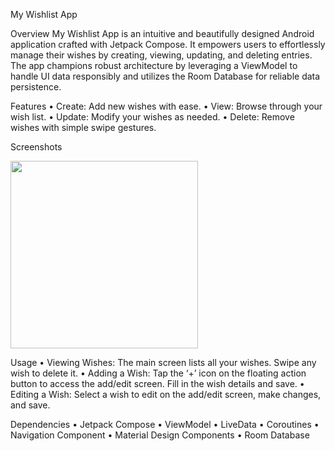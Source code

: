 My Wishlist App

Overview
My Wishlist App is an intuitive and beautifully designed Android application crafted with Jetpack Compose. It empowers users to effortlessly manage their wishes by creating, viewing, updating, and deleting entries. The app champions robust architecture by leveraging a ViewModel to handle UI data responsibly and utilizes the Room Database for reliable data persistence.

Features
•	Create: Add new wishes with ease.
•	View: Browse through your wish list.
•	Update: Modify your wishes as needed.
•	Delete: Remove wishes with simple swipe gestures.

Screenshots

<img src="https://github.com/adityasinghkushwah17/WishList_App/assets/130901654/f450a154-776e-4c44-8612-0d2a95b39db5" height="300" />

Usage
•	Viewing Wishes: The main screen lists all your wishes. Swipe any wish to delete it.
•	Adding a Wish: Tap the ‘+’ icon on the floating action button to access the add/edit screen. Fill in the wish details and save.
•	Editing a Wish: Select a wish to edit on the add/edit screen, make changes, and save.

Dependencies
•	Jetpack Compose
•	ViewModel
•	LiveData
•	Coroutines
•	Navigation Component
•	Material Design Components
•	Room Database

